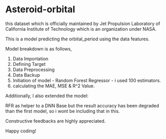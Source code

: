 # Asteroid-orbital
this dataset which is officially maintained by Jet Propulsion Laboratory of California Institute of Technology which is an organization under NASA.

This is a model predicting the orbital_period using the data features.

Model breakdown is as follows,

1) Data Importation
2) Defining Target
3) Data Preprocessing
4) Data Backup
5) Initiation of model - Random Forest Regressor - i used 100 estimators.
6) calculating the MAE, MSE &  R^2 Value.

Additionally, I also extended the model:

RFR as helper to a DNN Base but the result accuracy has been degraded than the first model, so i wont be including that
in this.

Constructive feedbacks are highly appreciated.

Happy coding!
